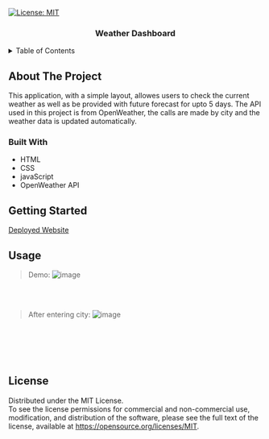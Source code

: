 [![License: MIT](https://img.shields.io/badge/License-MIT-yellow.svg)](https://opensource.org/licenses/MIT)

<a name="readme-top"></a>
<h3 align="center">Weather Dashboard</h3>

<!-- Table of content -->
<details>
  <summary>Table of Contents</summary>
  <ol>
    <li>
      <a href="#about-the-project">About The Project</a>
      <ul>
        <li><a href="#built-with">Built With</a></li>
      </ul>
    </li>
    <li>
      <a href="#getting-started">Getting Started</a>
    </li>
    <li><a href="#usage">Usage</a></li>
    <li><a href="#license">License</a></li>
  </ol>
</details>

<!-- ABOUT THE PROJECT -->
## About The Project

This application, with a simple layout, allowes users to check the current weather as well as be provided with future forecast for upto 5 days. The API used in this project is from OpenWeather, the calls are made by city and the weather data is updated automatically. 

### Built With
* HTML
* CSS
* javaScript
* OpenWeather API

<!-- GETTING STARTED -->
## Getting Started
<!--Add deployed site link -->
[Deployed Website](https://rajkdh.github.io/weather.dashboard/)

<!-- USAGE EXAMPLES -->
## Usage
>Demo:
![image](https://user-images.githubusercontent.com/112664790/236599286-f524365f-4b9f-4115-a1a5-bed2795e09b1.png)

<br>
<br>

>After entering city: 
![image](https://user-images.githubusercontent.com/112664790/236599335-64bdf70c-84b4-4c66-bd79-945cbcf743b4.png)

<br>
<br>

<br>
<br>

<!-- LICENSE -->
## License

Distributed under the MIT License. </br>
To see the license permissions for commercial and non-commercial use, modification, and distribution of the software, please see the full text of the license, available at https://opensource.org/licenses/MIT.
